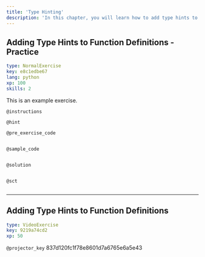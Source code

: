 ```yaml
---
title: 'Type Hinting'
description: 'In this chapter, you will learn how to add type hints to your variables and function definitions so that you can perform static checking on your scripts. This will help ensure that your code is tested and will not produce surprising behavior in production.'
---
```


## Adding Type Hints to Function Definitions - Practice

```yaml
type: NormalExercise
key: e8c1edbe67
lang: python
xp: 100
skills: 2
```

This is an example exercise.

`@instructions`


`@hint`


`@pre_exercise_code`
```{python}

```

`@sample_code`
```{python}

```

`@solution`
```{python}

```

`@sct`
```{python}

```

---

## Adding Type Hints to Function Definitions

```yaml
type: VideoExercise
key: 9219a74cd2
xp: 50
```

`@projector_key`
837d120fc1f78e8601d7a6765e6a5e43
